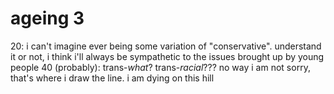 # ageing 3

20: i can't imagine ever being some variation of "conservative". understand it or not,
i think i'll always be sympathetic to the issues brought up by young people
40 (probably): trans-_what_? trans-_racial_??? no way i am not sorry, that's where i draw the line.
i am dying on this hill
